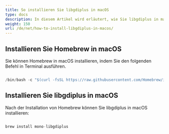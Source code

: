 ```yaml
---
title: So installieren Sie libgdiplus in macOS
type: docs
description: In diesem Artikel wird erläutert, wie Sie libgdiplus in macOS installieren, z. B. Monterey 12.4
weight: 150
url: /de/net/how-to-install-libgdiplus-in-macos/
---
```

## Installieren Sie Homebrew in macOS

Sie können Homebrew in macOS installieren, indem Sie den folgenden Befehl in Terminal ausführen.

```cs

/bin/bash -c "$(curl -fsSL https://raw.githubusercontent.com/Homebrew/install/HEAD/install.sh)"

```

## Installieren Sie libgdiplus in macOS

Nach der Installation von Homebrew können Sie libgdiplus in macOS installieren:

```cs

brew install mono-libgdiplus

```
